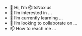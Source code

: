 - 👋 Hi, I’m @ItsNoxius
- 👀 I’m interested in ...
- 🌱 I’m currently learning ...
- 💞️ I’m looking to collaborate on ...
- 📫 How to reach me ...

<!---
ItsNoxius/ItsNoxius is a ✨ special ✨ repository because its `README.md` (this file) appears on your GitHub profile.
You can click the Preview link to take a look at your changes.
--->
